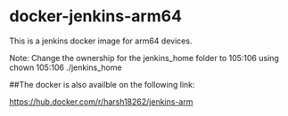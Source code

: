 # docker-jenkins-arm64

This is a jenkins docker image for arm64 devices. 

Note:
Change the ownership for the jenkins_home folder to 105:106 using chown 105:106 ./jenkins_home

##The docker is also availble on the following link:

https://hub.docker.com/r/harsh18262/jenkins-arm


